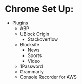 # Chrome Set Up:
* Plugins
  * ABP
  * UBlock Origin
    * Stackoverflow
  * Blocksite
    * News
    * Sports
    * Video
  * 1Password
  * Grammarly
  * Console Recorder for AWS
